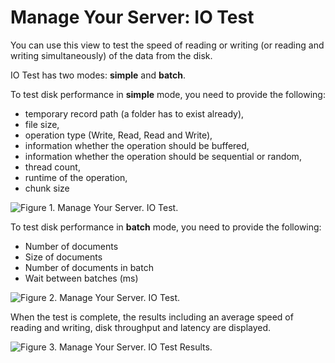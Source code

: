 # Manage Your Server: IO Test

You can use this view to test the speed of reading or writing (or reading and writing simultaneously) of the data from the disk.

IO Test has two modes: **simple** and **batch**. 

To test disk performance in **simple** mode, you need to provide the following:

- temporary record path (a folder has to exist already),
- file size,
- operation type (Write, Read, Read and Write),
- information whether the operation should be buffered,
- information whether the operation should be sequential or random,
- thread count,
- runtime of the operation,
- chunk size

![Figure 1. Manage Your Server. IO Test.](images/manage_your_server-IO_test-reading_writing-1.png)

To test disk performance in **batch** mode, you need to provide the following:

- Number of documents
- Size of documents
- Number of documents in batch
- Wait between batches (ms)

![Figure 2. Manage Your Server. IO Test.](images/manage_your_server-IO_test-options-4.png)

When the test is complete, the results including an average speed of reading and writing, disk throughput and latency are displayed.

![Figure 3. Manage Your Server. IO Test Results.](images/manage_your_server-IO_test-results-3.png) 

